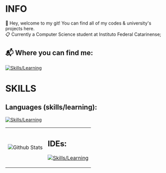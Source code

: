 # INFO

📢 Hey, welcome to my git! You can find all of my codes & university's projects here. <br/>
📋 Currently a Computer Science student at Instituto Federal Catarinense;

## 📬 Where you can find me:

[![Skills/Learning](https://skillicons.dev/icons?i=gmail,discord,linkedin)](https://skillicons.dev)

# SKILLS

## Languages (skills/learning):

[![Skills/Learning](https://skillicons.dev/icons?i=python,c,java)](https://skillicons.dev)

<table>
    <tr>
        <td>
            <img
            align="center"
            src="https://github-readme-stats.vercel.app/api/top-langs/?username=aliceshigihara&languages=python,c,java&theme=dark"
            alt="Github Stats"
          />
     </td>
    <td>

## IDEs:

[![Skills/Learning](https://skillicons.dev/icons?i=clion,idea,pycharm,vscode)](https://skillicons.dev)
